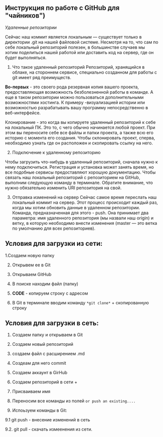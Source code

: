 ## Инструкция по работе с GitHub для "чайников")


*Удаленные репозитории*

Сейчас наш коммит является локальным — существует только в директории .git на нашей файловой системе. Несмотря на то, что сам по себе локальный репозиторий полезен, в большинстве случаев мы хотим поделиться нашей работой или доставить код на сервер, где он будет выполняться.

1. Что такое удаленный репозиторий
Репозиторий, хранящийся в облаке, на стороннем сервисе, специально созданном для работы с git имеет ряд преимуществ. 

**Во-первых** - это своего рода резервная копия вашего проекта, предоставляющая возможность безболезненной работы в команде. А еще в таком репозитории можно пользоваться дополнительными возможностями хостинга. К примеру -визуализацией истории или возможностью разрабатывать вашу программу непосредственно в веб-интерфейсе.


Клонирование - это когда вы копируете удаленный репозиторий к себе на локальный ПК. Это то, с чего обычно начинается любой проект. При этом вы переносите себе все файлы и папки проекта, а также всю его историю с момента его создания. Чтобы склонировать проект, сперва, необходимо узнать где он расположен и скопировать ссылку на него. 


2. Подключение к удаленному репозиторию

Чтобы загрузить что-нибудь в удаленный репозиторий, сначала нужно к нему подключиться. Регистрация и установка может занять время, но все подобные сервисы предоставляют хорошую документацию.
Чтобы связать наш локальный репозиторий с репозиторием на GitHub, выполним следующую команду в терминале. Обратите внимание, что нужно обязательно изменить URI репозитория на свой.

3. Отправка изменений на сервер
Сейчас самое время переслать наш локальный коммит на сервер. Этот процесс происходит каждый раз, когда мы хотим обновить данные в удаленном репозитории.
Команда, предназначенная для этого - push. Она принимает два параметра: имя удаленного репозитория (мы назвали наш origin) и ветку, в которую необходимо внести изменения (master — это ветка по умолчанию для всех репозиториев).

## Условия для загрузки из сети:

1.Создаем новую папку 

2. Открывем ее в Git

3. Открываем GitHub

4. В поиске находим файл (папку)

5. **CODE** - копируем строку с адресом

6. В Git в терминале вводим команду `*git clone*` + скопированную строку

## Условия для загрузки в сеть:

1. Создаем папку и открываем в Git

2. Создаем новый репозиторий

3. создаем файл с расширением .md

4. Создеам для него commit

5. Создаем аккаунт в GirHub

6. Создаем репозиторий в сети +

7. Присваиваем имя

8. Переносим все команды из полей `or push an existing....`

9. Испоьзуем команды в Git:

9.1 git push - внесение изменений в сеть

9.2. git pull - скачать измеенения из сети.

